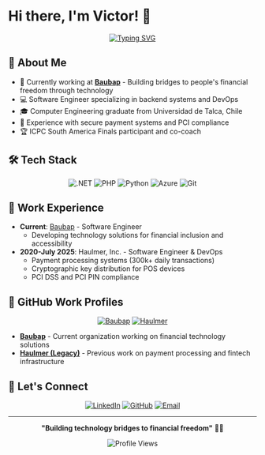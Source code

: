 # Hi there, I'm Victor! 👋

<div align="center">
  
[![Typing SVG](https://readme-typing-svg.herokuapp.com?font=Fira+Code&pause=1000&color=2F81F7&center=true&vCenter=true&width=435&lines=Software+Engineer+%40+Baubap)](https://git.io/typing-svg)

</div>

## 🚀 About Me

- 🔭 Currently working at **[Baubap](https://github.com/baubap)** - Building bridges to people's financial freedom through technology
- 💻 Software Engineer specializing in backend systems and DevOps
- 🎓 Computer Engineering graduate from Universidad de Talca, Chile
- 🔐 Experience with secure payment systems and PCI compliance
- 🏆 ICPC South America Finals participant and co-coach

## 🛠️ Tech Stack

<div align="center">

![.NET](https://img.shields.io/badge/-.NET-512BD4?style=flat-square&logo=dotnet&logoColor=white)
![PHP](https://img.shields.io/badge/-PHP-777BB4?style=flat-square&logo=php&logoColor=white)
![Python](https://img.shields.io/badge/-Python-3776AB?style=flat-square&logo=python&logoColor=white)
![Azure](https://img.shields.io/badge/-Azure-0078D4?style=flat-square&logo=microsoftazure&logoColor=white)
![Git](https://img.shields.io/badge/-Git-F05032?style=flat-square&logo=git&logoColor=white)

</div>


## 💼 Work Experience

- **Current**: [Baubap](https://github.com/baubap) - Software Engineer
  - Developing technology solutions for financial inclusion and accessibility
- **2020-July 2025**: Haulmer, Inc. - Software Engineer & DevOps
  - Payment processing systems (300k+ daily transactions)
  - Cryptographic key distribution for POS devices
  - PCI DSS and PCI PIN compliance

## 🏢 GitHub Work Profiles

<div align="center">

[![Baubap](https://img.shields.io/badge/-Baubap-FF6B35?style=for-the-badge&logo=github&logoColor=white)](https://github.com/baubap)
[![Haulmer](https://img.shields.io/badge/-Haulmer-2E8B57?style=for-the-badge&logo=github&logoColor=white)](https://github.com/haulmer)

</div>

- **[Baubap](https://github.com/vreyes-baubap)** - Current organization working on financial technology solutions
- **[Haulmer (Legacy)](https://github.com/vreyes-haulmer)** - Previous work on payment processing and fintech infrastructure

## 🤝 Let's Connect

<div align="center">
  
[![LinkedIn](https://img.shields.io/badge/-LinkedIn-0077B5?style=for-the-badge&logo=linkedin&logoColor=white)](https://linkedin.com/in/victor-reyes)
[![GitHub](https://img.shields.io/badge/-GitHub-181717?style=for-the-badge&logo=github&logoColor=white)](https://github.com/vreyes-medina)
[![Email](https://img.shields.io/badge/-Email-D14836?style=for-the-badge&logo=gmail&logoColor=white)](mailto:victor.reyes.medina@gmail.com)

</div>

---

<div align="center">
  
**"Building technology bridges to financial freedom"** 🌉✨

![Profile Views](https://komarev.com/ghpvc/?username=vreyesm&color=blue&style=flat-square)

</div>
